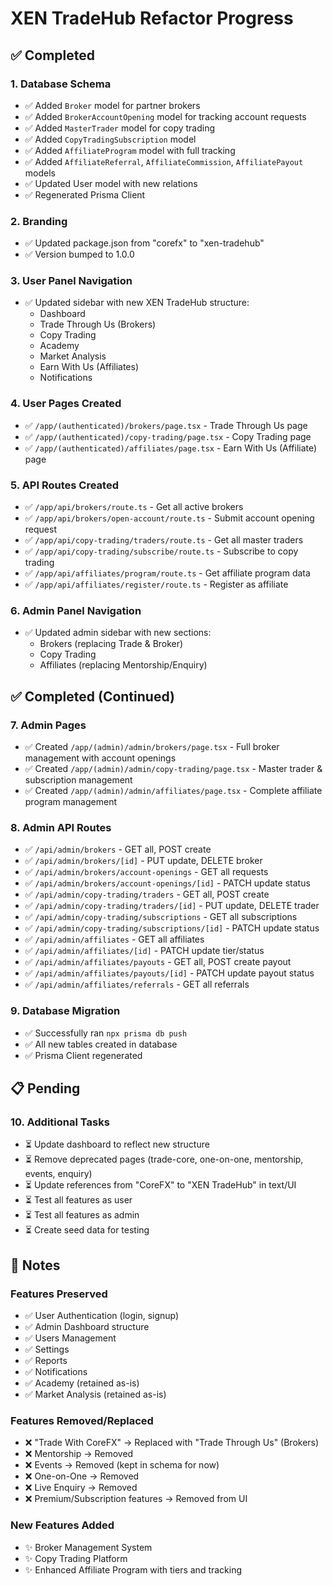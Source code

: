 # XEN TradeHub Refactor Progress

## ✅ Completed

### 1. Database Schema
- ✅ Added `Broker` model for partner brokers
- ✅ Added `BrokerAccountOpening` model for tracking account requests
- ✅ Added `MasterTrader` model for copy trading
- ✅ Added `CopyTradingSubscription` model
- ✅ Added `AffiliateProgram` model with full tracking
- ✅ Added `AffiliateReferral`, `AffiliateCommission`, `AffiliatePayout` models
- ✅ Updated User model with new relations
- ✅ Regenerated Prisma Client

### 2. Branding
- ✅ Updated package.json from "corefx" to "xen-tradehub"
- ✅ Version bumped to 1.0.0

### 3. User Panel Navigation
- ✅ Updated sidebar with new XEN TradeHub structure:
  - Dashboard
  - Trade Through Us (Brokers)
  - Copy Trading
  - Academy
  - Market Analysis
  - Earn With Us (Affiliates)
  - Notifications

### 4. User Pages Created
- ✅ `/app/(authenticated)/brokers/page.tsx` - Trade Through Us page
- ✅ `/app/(authenticated)/copy-trading/page.tsx` - Copy Trading page
- ✅ `/app/(authenticated)/affiliates/page.tsx` - Earn With Us (Affiliate) page

### 5. API Routes Created
- ✅ `/app/api/brokers/route.ts` - Get all active brokers
- ✅ `/app/api/brokers/open-account/route.ts` - Submit account opening request
- ✅ `/app/api/copy-trading/traders/route.ts` - Get all master traders
- ✅ `/app/api/copy-trading/subscribe/route.ts` - Subscribe to copy trading
- ✅ `/app/api/affiliates/program/route.ts` - Get affiliate program data
- ✅ `/app/api/affiliates/register/route.ts` - Register as affiliate

### 6. Admin Panel Navigation
- ✅ Updated admin sidebar with new sections:
  - Brokers (replacing Trade & Broker)
  - Copy Trading
  - Affiliates (replacing Mentorship/Enquiry)

## ✅ Completed (Continued)

### 7. Admin Pages
- ✅ Created `/app/(admin)/admin/brokers/page.tsx` - Full broker management with account openings
- ✅ Created `/app/(admin)/admin/copy-trading/page.tsx` - Master trader & subscription management
- ✅ Created `/app/(admin)/admin/affiliates/page.tsx` - Complete affiliate program management

### 8. Admin API Routes
- ✅ `/api/admin/brokers` - GET all, POST create
- ✅ `/api/admin/brokers/[id]` - PUT update, DELETE broker
- ✅ `/api/admin/brokers/account-openings` - GET all requests
- ✅ `/api/admin/brokers/account-openings/[id]` - PATCH update status
- ✅ `/api/admin/copy-trading/traders` - GET all, POST create
- ✅ `/api/admin/copy-trading/traders/[id]` - PUT update, DELETE trader
- ✅ `/api/admin/copy-trading/subscriptions` - GET all subscriptions
- ✅ `/api/admin/copy-trading/subscriptions/[id]` - PATCH update status
- ✅ `/api/admin/affiliates` - GET all affiliates
- ✅ `/api/admin/affiliates/[id]` - PATCH update tier/status
- ✅ `/api/admin/affiliates/payouts` - GET all, POST create payout
- ✅ `/api/admin/affiliates/payouts/[id]` - PATCH update payout status
- ✅ `/api/admin/affiliates/referrals` - GET all referrals

### 9. Database Migration
- ✅ Successfully ran `npx prisma db push`
- ✅ All new tables created in database
- ✅ Prisma Client regenerated

## 📋 Pending

### 10. Additional Tasks
- ⏳ Update dashboard to reflect new structure
- ⏳ Remove deprecated pages (trade-core, one-on-one, mentorship, events, enquiry)
- ⏳ Update references from "CoreFX" to "XEN TradeHub" in text/UI
- ⏳ Test all features as user
- ⏳ Test all features as admin
- ⏳ Create seed data for testing

## 📝 Notes

### Features Preserved
- ✅ User Authentication (login, signup)
- ✅ Admin Dashboard structure
- ✅ Users Management
- ✅ Settings
- ✅ Reports
- ✅ Notifications
- ✅ Academy (retained as-is)
- ✅ Market Analysis (retained as-is)

### Features Removed/Replaced
- ❌ "Trade With CoreFX" → Replaced with "Trade Through Us" (Brokers)
- ❌ Mentorship → Removed
- ❌ Events → Removed (kept in schema for now)
- ❌ One-on-One → Removed
- ❌ Live Enquiry → Removed
- ❌ Premium/Subscription features → Removed from UI

### New Features Added
- ✨ Broker Management System
- ✨ Copy Trading Platform
- ✨ Enhanced Affiliate Program with tiers and tracking

